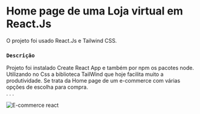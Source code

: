 # Home page de uma Loja virtual em React.Js 

O projeto foi usado React.Js e Tailwind CSS. 


### `Descrição`

Projeto foi instalado Create React App e também por npm os pacotes node. 
Utilizando no Css a biblioteca TailWind que hoje facilita muito a produtividade.
Se trata da Home page de um e-commerce com várias opções de escolha para compra.  
.
.
.


![E-commerce react](https://user-images.githubusercontent.com/51278488/219502598-a4418c06-6e38-4a94-ba3b-e9de447ab693.png)

